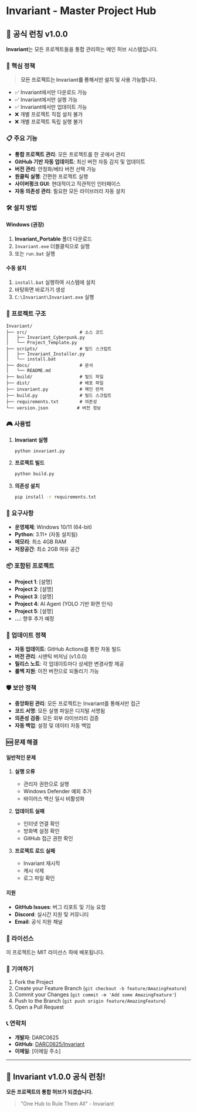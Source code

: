 # Invariant - Master Project Hub

## 🚀 공식 런칭 v1.0.0

**Invariant**는 모든 프로젝트들을 통합 관리하는 메인 허브 시스템입니다.

### 🎯 핵심 정책

> **모든 프로젝트는 Invariant를 통해서만 설치 및 사용 가능합니다.**

- ✅ Invariant에서만 다운로드 가능
- ✅ Invariant에서만 실행 가능  
- ✅ Invariant에서만 업데이트 가능
- ❌ 개별 프로젝트 직접 설치 불가
- ❌ 개별 프로젝트 독립 실행 불가

### 📋 주요 기능

- **통합 프로젝트 관리**: 모든 프로젝트를 한 곳에서 관리
- **GitHub 기반 자동 업데이트**: 최신 버전 자동 감지 및 업데이트
- **버전 관리**: 안정화/베타 버전 선택 가능
- **원클릭 실행**: 간편한 프로젝트 실행
- **사이버펑크 GUI**: 현대적이고 직관적인 인터페이스
- **자동 의존성 관리**: 필요한 모든 라이브러리 자동 설치

### 🛠️ 설치 방법

#### Windows (권장)

1. **Invariant_Portable** 폴더 다운로드
2. `Invariant.exe` 더블클릭으로 실행
3. 또는 `run.bat` 실행

#### 수동 설치

1. `install.bat` 실행하여 시스템에 설치
2. 바탕화면 바로가기 생성
3. `C:\Invariant\Invariant.exe` 실행

### 📁 프로젝트 구조

```
Invariant/
├── src/                    # 소스 코드
│   ├── Invariant_Cyberpunk.py
│   └── Project_Template.py
├── scripts/                # 빌드 스크립트
│   ├── Invariant_Installer.py
│   └── install.bat
├── docs/                   # 문서
│   └── README.md
├── build/                  # 빌드 파일
├── dist/                   # 배포 파일
├── invariant.py            # 메인 런처
├── build.py                # 빌드 스크립트
├── requirements.txt        # 의존성
└── version.json           # 버전 정보
```

### 🎮 사용법

1. **Invariant 실행**
   ```bash
   python invariant.py
   ```

2. **프로젝트 빌드**
   ```bash
   python build.py
   ```

3. **의존성 설치**
   ```bash
   pip install -r requirements.txt
   ```

### 🔧 요구사항

- **운영체제**: Windows 10/11 (64-bit)
- **Python**: 3.11+ (자동 설치됨)
- **메모리**: 최소 4GB RAM
- **저장공간**: 최소 2GB 여유 공간

### 📦 포함된 프로젝트

- **Project 1**: [설명]
- **Project 2**: [설명]  
- **Project 3**: [설명]
- **Project 4**: AI Agent (YOLO 기반 화면 인식)
- **Project 5**: [설명]
- **...**: 향후 추가 예정

### 🔄 업데이트 정책

- **자동 업데이트**: GitHub Actions를 통한 자동 빌드
- **버전 관리**: 시맨틱 버저닝 (v1.0.0)
- **릴리스 노트**: 각 업데이트마다 상세한 변경사항 제공
- **롤백 지원**: 이전 버전으로 되돌리기 가능

### 🛡️ 보안 정책

- **중앙화된 관리**: 모든 프로젝트는 Invariant를 통해서만 접근
- **코드 서명**: 모든 실행 파일은 디지털 서명됨
- **의존성 검증**: 모든 외부 라이브러리 검증
- **자동 백업**: 설정 및 데이터 자동 백업

### 🆘 문제 해결

#### 일반적인 문제

1. **실행 오류**
   - 관리자 권한으로 실행
   - Windows Defender 예외 추가
   - 바이러스 백신 일시 비활성화

2. **업데이트 실패**
   - 인터넷 연결 확인
   - 방화벽 설정 확인
   - GitHub 접근 권한 확인

3. **프로젝트 로드 실패**
   - Invariant 재시작
   - 캐시 삭제
   - 로그 파일 확인

#### 지원

- **GitHub Issues**: 버그 리포트 및 기능 요청
- **Discord**: 실시간 지원 및 커뮤니티
- **Email**: 공식 지원 채널

### 📄 라이선스

이 프로젝트는 MIT 라이선스 하에 배포됩니다.

### 🤝 기여하기

1. Fork the Project
2. Create your Feature Branch (`git checkout -b feature/AmazingFeature`)
3. Commit your Changes (`git commit -m 'Add some AmazingFeature'`)
4. Push to the Branch (`git push origin feature/AmazingFeature`)
5. Open a Pull Request

### 📞 연락처

- **개발자**: DARC0625
- **GitHub**: [DARC0625/Invariant](https://github.com/DARC0625/Invariant)
- **이메일**: [이메일 주소]

---

## 🎉 Invariant v1.0.0 공식 런칭!

**모든 프로젝트의 통합 허브가 되겠습니다.**

> "One Hub to Rule Them All" - Invariant